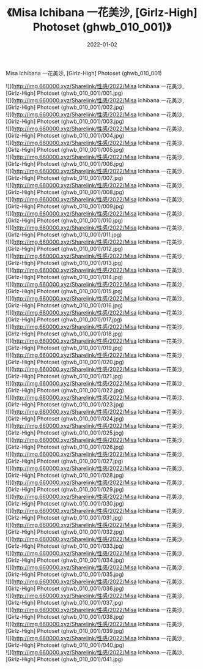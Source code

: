 ﻿---
layout: post
title:  《Misa Ichibana 一花美沙, [Girlz-High] Photoset (ghwb_010_001)》
date:   2022-01-02
img: http://img.660000.xyz/Sharelink/性感/2022/Misa Ichibana 一花美沙, [Girlz-High] Photoset (ghwb_010_001)/000.jpg
categories: [美女, 清纯, 唯美]
---

Misa Ichibana 一花美沙, [Girlz-High] Photoset (ghwb_010_001)

  ![](http://img.660000.xyz/Sharelink/性感/2022/Misa Ichibana 一花美沙, [Girlz-High] Photoset (ghwb_010_001)/001.jpg) <br> ![](http://img.660000.xyz/Sharelink/性感/2022/Misa Ichibana 一花美沙, [Girlz-High] Photoset (ghwb_010_001)/002.jpg) <br> ![](http://img.660000.xyz/Sharelink/性感/2022/Misa Ichibana 一花美沙, [Girlz-High] Photoset (ghwb_010_001)/003.jpg) <br> ![](http://img.660000.xyz/Sharelink/性感/2022/Misa Ichibana 一花美沙, [Girlz-High] Photoset (ghwb_010_001)/004.jpg) <br> ![](http://img.660000.xyz/Sharelink/性感/2022/Misa Ichibana 一花美沙, [Girlz-High] Photoset (ghwb_010_001)/005.jpg) <br> ![](http://img.660000.xyz/Sharelink/性感/2022/Misa Ichibana 一花美沙, [Girlz-High] Photoset (ghwb_010_001)/006.jpg) <br> ![](http://img.660000.xyz/Sharelink/性感/2022/Misa Ichibana 一花美沙, [Girlz-High] Photoset (ghwb_010_001)/007.jpg) <br> ![](http://img.660000.xyz/Sharelink/性感/2022/Misa Ichibana 一花美沙, [Girlz-High] Photoset (ghwb_010_001)/008.jpg) <br> ![](http://img.660000.xyz/Sharelink/性感/2022/Misa Ichibana 一花美沙, [Girlz-High] Photoset (ghwb_010_001)/009.jpg) <br> ![](http://img.660000.xyz/Sharelink/性感/2022/Misa Ichibana 一花美沙, [Girlz-High] Photoset (ghwb_010_001)/010.jpg) <br> ![](http://img.660000.xyz/Sharelink/性感/2022/Misa Ichibana 一花美沙, [Girlz-High] Photoset (ghwb_010_001)/011.jpg) <br> ![](http://img.660000.xyz/Sharelink/性感/2022/Misa Ichibana 一花美沙, [Girlz-High] Photoset (ghwb_010_001)/012.jpg) <br> ![](http://img.660000.xyz/Sharelink/性感/2022/Misa Ichibana 一花美沙, [Girlz-High] Photoset (ghwb_010_001)/013.jpg) <br> ![](http://img.660000.xyz/Sharelink/性感/2022/Misa Ichibana 一花美沙, [Girlz-High] Photoset (ghwb_010_001)/014.jpg) <br> ![](http://img.660000.xyz/Sharelink/性感/2022/Misa Ichibana 一花美沙, [Girlz-High] Photoset (ghwb_010_001)/015.jpg) <br> ![](http://img.660000.xyz/Sharelink/性感/2022/Misa Ichibana 一花美沙, [Girlz-High] Photoset (ghwb_010_001)/016.jpg) <br> ![](http://img.660000.xyz/Sharelink/性感/2022/Misa Ichibana 一花美沙, [Girlz-High] Photoset (ghwb_010_001)/017.jpg) <br> ![](http://img.660000.xyz/Sharelink/性感/2022/Misa Ichibana 一花美沙, [Girlz-High] Photoset (ghwb_010_001)/018.jpg) <br> ![](http://img.660000.xyz/Sharelink/性感/2022/Misa Ichibana 一花美沙, [Girlz-High] Photoset (ghwb_010_001)/019.jpg) <br> ![](http://img.660000.xyz/Sharelink/性感/2022/Misa Ichibana 一花美沙, [Girlz-High] Photoset (ghwb_010_001)/020.jpg) <br> ![](http://img.660000.xyz/Sharelink/性感/2022/Misa Ichibana 一花美沙, [Girlz-High] Photoset (ghwb_010_001)/021.jpg) <br> ![](http://img.660000.xyz/Sharelink/性感/2022/Misa Ichibana 一花美沙, [Girlz-High] Photoset (ghwb_010_001)/022.jpg) <br> ![](http://img.660000.xyz/Sharelink/性感/2022/Misa Ichibana 一花美沙, [Girlz-High] Photoset (ghwb_010_001)/023.jpg) <br> ![](http://img.660000.xyz/Sharelink/性感/2022/Misa Ichibana 一花美沙, [Girlz-High] Photoset (ghwb_010_001)/024.jpg) <br> ![](http://img.660000.xyz/Sharelink/性感/2022/Misa Ichibana 一花美沙, [Girlz-High] Photoset (ghwb_010_001)/025.jpg) <br> ![](http://img.660000.xyz/Sharelink/性感/2022/Misa Ichibana 一花美沙, [Girlz-High] Photoset (ghwb_010_001)/026.jpg) <br> ![](http://img.660000.xyz/Sharelink/性感/2022/Misa Ichibana 一花美沙, [Girlz-High] Photoset (ghwb_010_001)/027.jpg) <br> ![](http://img.660000.xyz/Sharelink/性感/2022/Misa Ichibana 一花美沙, [Girlz-High] Photoset (ghwb_010_001)/028.jpg) <br> ![](http://img.660000.xyz/Sharelink/性感/2022/Misa Ichibana 一花美沙, [Girlz-High] Photoset (ghwb_010_001)/029.jpg) <br> ![](http://img.660000.xyz/Sharelink/性感/2022/Misa Ichibana 一花美沙, [Girlz-High] Photoset (ghwb_010_001)/030.jpg) <br> ![](http://img.660000.xyz/Sharelink/性感/2022/Misa Ichibana 一花美沙, [Girlz-High] Photoset (ghwb_010_001)/031.jpg) <br> ![](http://img.660000.xyz/Sharelink/性感/2022/Misa Ichibana 一花美沙, [Girlz-High] Photoset (ghwb_010_001)/032.jpg) <br> ![](http://img.660000.xyz/Sharelink/性感/2022/Misa Ichibana 一花美沙, [Girlz-High] Photoset (ghwb_010_001)/033.jpg) <br> ![](http://img.660000.xyz/Sharelink/性感/2022/Misa Ichibana 一花美沙, [Girlz-High] Photoset (ghwb_010_001)/034.jpg) <br> ![](http://img.660000.xyz/Sharelink/性感/2022/Misa Ichibana 一花美沙, [Girlz-High] Photoset (ghwb_010_001)/035.jpg) <br> ![](http://img.660000.xyz/Sharelink/性感/2022/Misa Ichibana 一花美沙, [Girlz-High] Photoset (ghwb_010_001)/036.jpg) <br> ![](http://img.660000.xyz/Sharelink/性感/2022/Misa Ichibana 一花美沙, [Girlz-High] Photoset (ghwb_010_001)/037.jpg) <br> ![](http://img.660000.xyz/Sharelink/性感/2022/Misa Ichibana 一花美沙, [Girlz-High] Photoset (ghwb_010_001)/038.jpg) <br> ![](http://img.660000.xyz/Sharelink/性感/2022/Misa Ichibana 一花美沙, [Girlz-High] Photoset (ghwb_010_001)/039.jpg) <br> ![](http://img.660000.xyz/Sharelink/性感/2022/Misa Ichibana 一花美沙, [Girlz-High] Photoset (ghwb_010_001)/040.jpg) <br> ![](http://img.660000.xyz/Sharelink/性感/2022/Misa Ichibana 一花美沙, [Girlz-High] Photoset (ghwb_010_001)/041.jpg) <br>